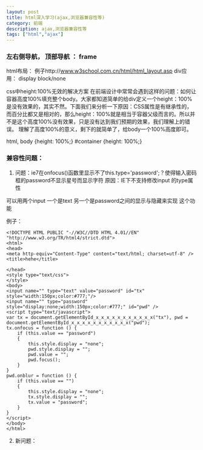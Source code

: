 ```yaml
---
layout: post
title: html深入学习(ajax,浏览器兼容性等)
category: 前端
description: ajax,浏览器兼容性等
tags: ["html","ajax"]
---
```


### 左右侧导航， 顶部导航 ： frame
html布局：
例子http://www.w3school.com.cn/html/html_layout.asp
div应用： display block/none

css中height:100%无效的解决方案
在前端设计中常常会遇到这样的问题：如何让容器高度100%填充整个body。大家都知道简单的给div定义一个height：100%是没有效果的，其实不然。下面我们来分析一下原因：CSS属性是有继承性的，而百分比都又是相对的，那么height：100%就是相当于容器父级而言的。所以并不是这个高度100%没有效果，只是没有达到我们预期的效果，我们理解上的错误。
理解了高度100%的意义，剩下的就简单了，给body一个100%高度即可。

html, body {height: 100%;}
#container {height: 100%;}

### 兼容性问题：

1. 问题：ie7在onfocus()函数里显示不了this.type='password';？使得输入密码框的password不显示星号而显示字符
原因：IE下不支持修改input 的type属性

可以用两个input 一个是text 另一个是password之间的显示与隐藏来实现 这个功能

例子：

```
<!DOCTYPE HTML PUBLIC "-//W3C//DTD HTML 4.01//EN" "http://www.w3.org/TR/html4/strict.dtd"> 
<html> 
<head> 
<meta http-equiv="Content-Type" content="text/html; charset=utf-8" /> 
<title>hehe</title> 

</head> 
<style type="text/css"> 
</style> 
<body> 
<input name="" type="text" value="password" id="tx" style="width:150px;color:#777;"/> 
<input name="" type="password" style="display:none;width:150px;color:#777;" id="pwd" /> 
<script type="text/javascript"> 
var tx = document.getElementById_x_x_x_x_x_x_x_x_x_x_x("tx"), pwd = document.getElementById_x_x_x_x_x_x_x_x_x_x_x("pwd"); 
tx.onfocus = function () { 
	if (this.value == "password") 
	{
		this.style.display = "none"; 
		pwd.style.display = ""; 
		pwd.value = ""; 
		pwd.focus(); 
	}
} 
pwd.onblur = function () { 
	if (this.value == "") 
	{
		this.style.display = "none"; 
		tx.style.display = ""; 
		tx.value = "password"; 
	}
} 
</script> 
</body> 
</html> 
```

2. 新问题：<script>必须放在body里面，放head里不成功

放在head中的JS代码会在页面加载完成之前就读取，而放在body中的JS代码，会在整个页面加载完成之后读取
解决方法：直接在tag里加onfocus，onblur再读取函数吧

HTML里“”中间再加”“不可用，需要加‘’才行？

### jquery基于CGI修改密码：

```
   function submit_changepw()
       {           
         if ($("#newpw").val()== $("#verify_newpw").val()){
                       $("#changepw_alert").hide();
                     $("#changepw_form").attr("action").replace(/^http:/, 'https:');
                  $.post("/cgi-bin/login.cgi",$("#changepw_form").serialize(), 
                           function(retData){
                                       if (retData.status == "Error"){
                                          alert("Error: " + retData.ErrStr);
                                       } 
                                      else if (retData.status == "Ok") {
                                               alert("Change password successfully!");
                                          $('.input').val("");
                                     }
                                        else {
                                           alert("Unknown Error!");
                                 }
                                },"json");
               }
                else{
                    $("#changepw_alert").show();
                     $("#newpw").val(""); 
                   $("#verify_newpw").val("");
              }
      };
```	  
	  
### jquery清空所有input文本框： $('.input').val("");

### button表单提交：
<button class="e-btn e-icon" name="LOGIN" type="submit"><span><i class="e-icon e-history e-next"></i></span></button>

### IE7无法获得cookie，firefox和chrome没问题
IE 与FireFox 对Cookie时间的不同理解：
对于IE而言，Cookie的有效时间段是理解为客户端的时间与服务器端时间的间隔，即如果Cookie的时间设置为time()+300，那么在 IE里，Cookie有效的条件是：客户端时间（验证Cookie时间）－服务器端时间（定义Cookie的时间）<300(秒)；所以这种情况下，当我们网站上的验证码脚本被执行时，Cookie就已经过期了，所以验证码失效。
而对于FireFox而言，Cookie的有效时间完全由服务器端的时间决定，以上面的假设为例，即Cookie有效的条件是：服务器端时间T2 （验证Cookie时间）－服务器端时间T1（定义Cookie的时间）<300(秒)。所以在FireFox里，当打开系统登录页时，我输入用户名、密码及验证码的时间肯定不会超过300秒，自然就可以正常登录。Firefox的cookie不依赖于服务器的时间，可见，FireFox是充分考虑到了服务器端与客户端的时差问题。
 
在.38测试时，本地时间为May.20 服务器时间为Mar.27，时间完全不同，cookie肯定过期无法获得
 
### IE cookie 失效情况总结

以前做过的一个应用，因为需要所以改变成跨域的需求。调试完毕之后再火狐下面提交一切ok，但是后来发现在ie下面竟然cookie是失效的,搜索了一些资料。总结了cookie失效的一些原因

1:
开始以为是时区的问题，因为在火狐下面的cookie失效机制和ie不一样，火狐是看服务器的时间-服务器建立时间~~ ie呢是客户端时间-服务器建立cookie时间

所以当服务器和客户端时区设置不一样的时候就会发生cookie设置失效的问题。
2:
还有一种可能，就是setcookie设置不对导致的cookie失效，就是在不添加 path和domain时候，有的时候ie的cookie是失效的，反正我不是这种情况

3：
最后我总结我的环境，是跨域请求的，会不会是jsonp不能设置cookie的，果然是跨域情况下一切皆有可能啊，找好关键字，马上答案就出来了。ie会把跨域设置的cookie禁止掉。所以
在服务端加上一个header(‘P3P: CP=”CAO PSA OUR”‘);
重新试一下。一切ok了。。感谢谷歌，感谢百度


### button上传文件

```
<td width="200px">File path</td>


<td  width="170px">

<span class="e-input"  style="width:170px;">

<input type="text" id="browse_textfield" /> 

</span>

</td>


<td  width="70px">

<button class="e-btn" onclick="document.getElementById_x_x('SWDL_FilePath').click()">

<span>Browse..</span>

</button>

</td>


<td>

<input id="SWDL_FilePath" name="FilePath" type="file" 

onchange="document.getElementById_x_x('browse_textfield').value=this.value"  style="display:none">

</td>

<iframe id="SWDL_Frame" name="SWDL_Frame" style="display:none"></iframe>

```

### ajax timeout例子的理解：是不是说只要timeout了数据没post成功就执行error函数？

```
$.ajax({

type:"POST",

contentType:"application/json",

url:"../ws/MyService.asmx/test",

data:'{"email":"'+email+'"}',

timeout: 30000,//超时时间：30秒

dataType:'json',

error:function(XMLHttpRequest, textStatus, errorThrown){

//TODO: 处理status， http status code，超时 408// 注意：如果发生了错误，错误信息（第二个参数）除了得到null之外，还可能//是"timeout", "error", "notmodified" 和 "parsererror"。}, 

        success:function(result) {

// TODO: check result}
```
